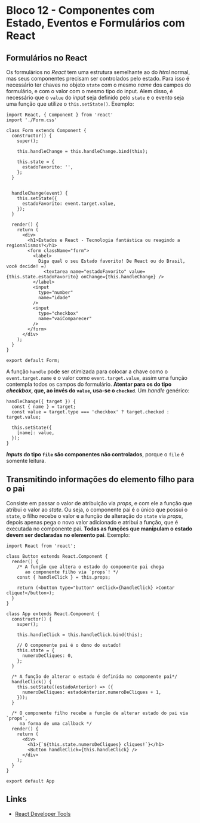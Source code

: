 # Bloco 12 - Componentes com Estado, Eventos e Formulários com React

## Formulários no React

Os formulários no *React* tem uma estrutura semelhante ao do *html* normal, mas seus componentes precisam ser controlados pelo estado. Para isso é necessário ter chaves no objeto `state` com o mesmo *name* dos campos do formulário, e com o valor com o mesmo tipo do input. Alem disso, é necessário que o `value` do *input* seja definido pelo `state` e o evento seja uma função que utilize o `this.setState()`. Exemplo:

```
import React, { Component } from 'react'
import './Form.css'

class Form extends Component {
  constructor() {
    super();

    this.handleChange = this.handleChange.bind(this);

    this.state = {
      estadoFavorito: '',
    };
  }


  handleChange(event) {
    this.setState({
      estadoFavorito: event.target.value,
    });
  }

  render() {
    return (
      <div>
        <h1>Estados e React - Tecnologia fantástica ou reagindo a regionalismos?</h1>
        <form className="form">
          <label>
            Diga qual o seu Estado favorito! De React ou do Brasil, você decide! =)
              <textarea name="estadoFavorito" value={this.state.estadoFavorito} onChange={this.handleChange} />
          </label>
          <input
            type="number"
            name="idade"
          />
          <input
            type="checkbox"
            name="vaiComparecer"
          />
        </form>
      </div>
    );
  }
}

export default Form;
```

A função `handle` pode ser otimizada para colocar a chave como o `event.target.name` e o valor como `event.target.value`, assim uma função contempla todos os campos do formulário. **Atentar para os do tipo *checkbox*, que, ao invés do `value`, usa-se o `checked`**. Um *handle* genérico:

```
handleChange({ target }) {
  const { name } = target;
  const value = target.type === 'checkbox' ? target.checked : target.value;

  this.setState({
    [name]: value,
  });
}
```

***Inputs* do tipo `file` são componentes não controlados**, porque o `file` é somente leitura.

## Transmitindo informações do elemento filho para o pai

Consiste em passar o valor de atribuição via *props*, e com ele a função que atribui o valor ao *state*.
Ou seja, o componente pai é o único que possui o `state`, o filho recebe o valor e a função de alteração do `state` via *props*, depois apenas pega o novo valor adicionado e atribui a função, que é executada no componente pai.
**Todas as funções que manipulam o estado devem ser declaradas no elemento pai**. Exemplo:

```
import React from 'react';

class Button extends React.Component {
  render() {
    /* A função que altera o estado do componente pai chega
       ao componente filho via `props`! */
    const { handleClick } = this.props;

    return (<button type="button" onClick={handleClick} >Contar clique!</button>);
  }
}

class App extends React.Component {
  constructor() {
    super();

    this.handleClick = this.handleClick.bind(this);

    // O componente pai é o dono do estado!
    this.state = {
      numeroDeCliques: 0,
    };
  }

  /* A função de alterar o estado é definida no componente pai*/
  handleClick() {
    this.setState((estadoAnterior) => ({
      numeroDeCliques: estadoAnterior.numeroDeCliques + 1,
    }));
  }

  /* O componente filho recebe a função de alterar estado do pai via `props`,
     na forma de uma callback */
  render() {
    return (
      <div>
        <h1>{`${this.state.numeroDeCliques} cliques!`}</h1>
        <Button handleClick={this.handleClick} />
      </div>
    );
  }
}

export default App
```

## Links

- [React Developer Tools](https://chrome.google.com/webstore/detail/react-developer-tools/fmkadmapgofadopljbjfkapdkoienihi)